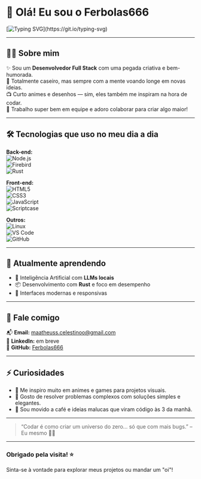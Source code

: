 # 👋 Olá! Eu sou o Ferbolas666

[![Typing SVG](https://readme-typing-svg.herokuapp.com?font=Fira+Code&duration=2000&pause=1000&color=00F7FF&center=true&vCenter=true&multiline=true&width=1000&lines=Desenvolvedor+Full+Stack+apaixonado+por+tecnologia+e+criatividade!;23+anos+%7C+Amante+de+animes+%7C+Trabalho+em+equipe+%F0%9F%92%AA;Explorando+novas+ideias+e+criando+solu%C3%A7%C3%B5es+incr%C3%ADveis!)](https://git.io/typing-svg)

---

## 🧑‍💻 Sobre mim

✨ Sou um **Desenvolvedor Full Stack** com uma pegada criativa e bem-humorada.  
🏡 Totalmente caseiro, mas sempre com a mente voando longe em novas ideias.  
📺 Curto animes e desenhos — sim, eles também me inspiram na hora de codar.  
🤝 Trabalho super bem em equipe e adoro colaborar para criar algo maior!

---

## 🛠️ Tecnologias que uso no meu dia a dia

**Back-end:**  
![Node.js](https://img.shields.io/badge/-Node.js-333333?style=for-the-badge&logo=node.js)  
![Firebird](https://img.shields.io/badge/-Firebird-333333?style=for-the-badge&logo=firefox&logoColor=orange)  
![Rust](https://img.shields.io/badge/-Rust-333333?style=for-the-badge&logo=rust)

**Front-end:**  
![HTML5](https://img.shields.io/badge/-HTML5-333333?style=for-the-badge&logo=html5)  
![CSS3](https://img.shields.io/badge/-CSS3-333333?style=for-the-badge&logo=css3&logoColor=blue)  
![JavaScript](https://img.shields.io/badge/-JavaScript-333333?style=for-the-badge&logo=javascript)  
![Scriptcase](https://img.shields.io/badge/-Scriptcase-333333?style=for-the-badge&logo=code&logoColor=white)

**Outros:**  
![Linux](https://img.shields.io/badge/-Linux-333333?style=for-the-badge&logo=linux)  
![VS Code](https://img.shields.io/badge/-VS%20Code-333333?style=for-the-badge&logo=visual-studio-code&logoColor=blue)  
![GitHub](https://img.shields.io/badge/-GitHub-333333?style=for-the-badge&logo=github)

---

## 🌱 Atualmente aprendendo

- 🧠 Inteligência Artificial com **LLMs locais**
- 📦 Desenvolvimento com **Rust** e foco em desempenho
- 📱 Interfaces modernas e responsivas

---

## 💬 Fale comigo

📬 **Email:** maatheuss.celestinoo@gmail.com  
💼 **LinkedIn:** em breve  
🐙 **GitHub:** [Ferbolas666](https://github.com/Ferbolas666)  

---

## ⚡ Curiosidades

- 🎨 Me inspiro muito em animes e games para projetos visuais.
- 🧩 Gosto de resolver problemas complexos com soluções simples e elegantes.
- 🍜 Sou movido a café e ideias malucas que viram código às 3 da manhã.

---

> “Codar é como criar um universo do zero… só que com mais bugs.” – Eu mesmo 👨‍💻

---

### Obrigado pela visita! ⭐  
Sinta-se à vontade para explorar meus projetos ou mandar um "oi"!  
